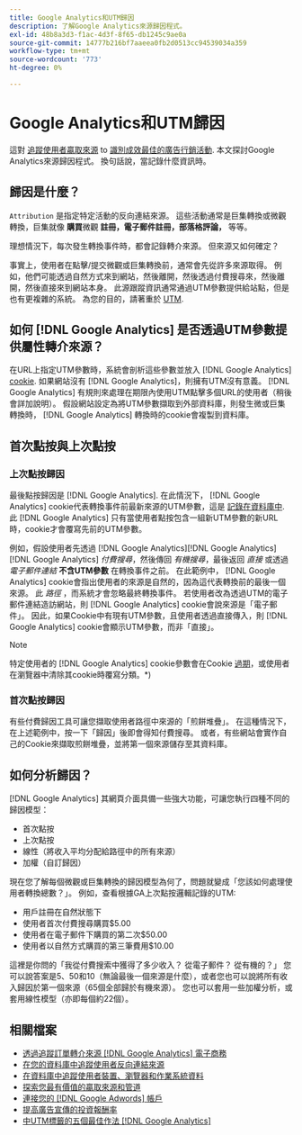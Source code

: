 ```yaml
---
title: Google Analytics和UTM歸因
description: 了解Google Analytics來源歸因程式。
exl-id: 48b8a3d3-f1ac-4d3f-8f65-db1245c9ae0a
source-git-commit: 14777b216bf7aaeea0fb2d0513cc94539034a359
workflow-type: tm+mt
source-wordcount: '773'
ht-degree: 0%

---
```


# Google Analytics和UTM歸因

這對 [追蹤使用者贏取來源](../../data-analyst/analysis/google-track-user-acq.md) to [識別成效最佳的廣告行銷活動](../../data-analyst/analysis/most-value-source-channel.md). 本文探討Google Analytics來源歸因程式。 換句話說，當記錄什麼資訊時。

## 歸因是什麼？

`Attribution` 是指定特定活動的反向連結來源。 這些活動通常是巨集轉換或微觀轉換，巨集就像 **購買**&#x200B;微觀 **註冊，電子郵件註冊，部落格評論，** 等等。

理想情況下，每次發生轉換事件時，都會記錄轉介來源。 但來源又如何確定？

事實上，使用者在點擊/提交微觀或巨集轉換前，通常會先從許多來源取得。 例如，他們可能透過自然方式來到網站，然後離開，然後透過付費搜尋來，然後離開，然後直接來到網站本身。 此源跟蹤資訊通常通過UTM參數提供給站點，但是也有更複雜的系統。 為您的目的，請著重於 [UTM](https://support.google.com/analytics/answer/1033867?hl=en&amp;ref_topic=1032998).

## 如何 [!DNL Google Analytics] 是否透過UTM參數提供屬性轉介來源？

在URL上指定UTM參數時，系統會剖析這些參數並放入 [!DNL Google Analytics] [cookie](https://en.wikipedia.org/wiki/HTTP_cookie). 如果網站沒有 [!DNL Google Analytics]，則擁有UTM沒有意義。 [!DNL Google Analytics] 有規則來處理在期限內使用UTM點擊多個URL的使用者（稍後會詳加說明）。 假設網站設定為將UTM參數擷取到外部資料庫，則發生微或巨集轉換時， [!DNL Google Analytics] 轉換時的cookie會複製到資料庫。

## 首次點按與上次點按

### 上次點按歸因

最後點按歸因是 [!DNL Google Analytics]. 在此情況下， [!DNL Google Analytics] cookie代表轉換事件前最新來源的UTM參數，這是 [記錄在資料庫中](../../data-analyst/analysis/google-track-user-acq.md). 此 [!DNL Google Analytics] 只有當使用者點按包含一組新UTM參數的新URL時，cookie才會覆寫先前的UTM參數。

例如，假設使用者先透過 [!DNL Google Analytics][!DNL Google Analytics][!DNL Google Analytics] *付費搜尋*，然後傳回 *有機搜尋*，最後返回 *直接* 或透過 *電子郵件連結* **不含UTM參數** 在轉換事件之前。 在此範例中， [!DNL Google Analytics] cookie會指出使用者的來源是自然的，因為這代表轉換前的最後一個來源。 此 *路徑* ，而系統才會忽略最終轉換事件。 若使用者改為透過UTM的電子郵件連結造訪網站，則 [!DNL Google Analytics] cookie會說來源是「電子郵件」。 因此，如果Cookie中有現有UTM參數，且使用者透過直接傳入，則 [!DNL Google Analytics] cookie會顯示UTM參數，而非「直接」。

>[!NOTE]
>
>特定使用者的 [!DNL Google Analytics] cookie參數會在Cookie [過期](https://developers.google.com/analytics/devguides/collection/analyticsjs/cookie-usage)，或使用者在瀏覽器中清除其cookie時覆寫分類。*)

### 首次點按歸因

有些付費歸因工具可讓您擷取使用者路徑中來源的「煎餅堆疊」。 在這種情況下，在上述範例中，按一下「歸因」後即會得知付費搜尋。 或者，有些網站會實作自己的Cookie來擷取煎餅堆疊，並將第一個來源儲存至其資料庫。

## 如何分析歸因？

[!DNL Google Analytics] 其網頁介面具備一些強大功能，可讓您執行四種不同的歸因模型：

* 首次點按
* 上次點按
* 線性（將收入平均分配給路徑中的所有來源）
* 加權（自訂歸因）

現在您了解每個微觀或巨集轉換的歸因模型為何了，問題就變成「您該如何處理使用者轉換總數？」。  例如，查看根據GA上次點按邏輯記錄的UTM:

* 用戶註冊在自然狀態下
* 使用者首次付費搜尋購買$5.00
* 使用者在電子郵件下購買的第二次$50.00
* 使用者以自然方式購買的第三筆費用$10.00

這裡是你問的「我從付費搜索中獲得了多少收入？ 從電子郵件？  從有機的？」 您可以說答案是5、50和10（無論最後一個來源是什麼），或者您也可以說將所有收入歸因於第一個來源（65個全部歸於有機來源）。 您也可以套用一些加權分析，或套用線性模型（亦即每個約22個）。

## 相關檔案

* [透過追蹤訂單轉介來源 [!DNL Google Analytics] 電子商務](../importing-data/integrations/google-ecommerce.md)
* [在您的資料庫中追蹤使用者反向連結來源](../analysis/google-track-user-acq.md)
* [在資料庫中追蹤使用者裝置、瀏覽器和作業系統資料](../analysis/google-track-user-acq.md)
* [探索您最有價值的贏取來源和管道](../analysis/most-value-source-channel.md)
* [連接您的 [!DNL Google Adwords] 帳戶](../importing-data/integrations/google-adwords.md)
* [提高廣告宣傳的投資報酬率](../analysis/roi-ad-camp.md)
* [中UTM標籤的五個最佳作法 [!DNL Google Analytics]](../../best-practices/utm-tagging-google.md)
